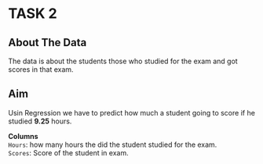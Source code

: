 # TASK 2

## About The Data
The data is about the students those who studied for the exam and got scores in that exam.

## Aim

Usin Regression we have to predict how much a student going to score if he studied **9.25** hours.

**Columns**
<br>
`Hours`: how many hours the did the student studied for the exam.
<br>
`Scores`: Score of the student in exam.

